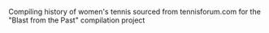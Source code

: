 Compiling history of women's tennis sourced from tennisforum.com for the "Blast from the Past" compilation project

